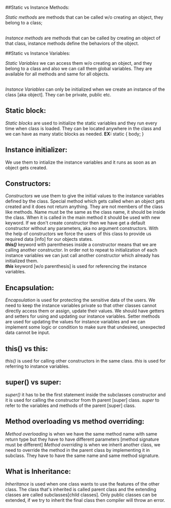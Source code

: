 ##Static vs Instance Methods:

_Static methods_ are methods that can be called w/o creating an object, 
they belong to a class;

<br />_Instance methods_ are methods that can be called by creating an 
object of that class, instance methods define the behaviors of the object.

##Static vs Instance Variables:

_Static Variables_ we can access them w/o creating an object, and they belong to a class
and also we can call them global variables. They are available for all methods and 
same for all objects.

<br />_Instance Variables_ can only be initialized when we create an instance of 
the class [aka object]. They can be private, public etc. 

## Static block:
_Static blocks_ are used to initialize the static variables and they run every time when
class is loaded. They can be located anywhere in the class and we can have as many static blocks 
as needed. 
**EX:** static {
                    body;
                }

## Instance initializer:
We use them to intialize the instance variables and it runs as soon as an object gets created.

## Constructors:
_Constructors_ we use them to give the initial values to the instance variables 
defined by the class. Special method which gets called when an object gets created and it 
does not return anything. They are not members of the class like methods. Name must be the 
same as the class name, it should be inside the class. When it is called in the main method
it should be used with new keyword. If we don't create constructor then we have get a default 
constructor without any parameters, aka no argument constructors. With the help of constructors
we force the users of this class to provide us required data [info] for our objects states.
<br/>**_this()_** keyword with parentheses inside a constructor means that we are calling
another constructor. In order not to repeat to initialization of each instance variables
we can just call another constructor which already has initialized them.
<br/>**_this_** keyword [w/o parenthesis] is used for referencing the instance variables.

## Encapsulation:
_Encapsulation_ is used for protecting the sensitive data of the users. We need to keep 
the instance variables private so that other classes cannot directly access them or assign,
update their values. We should have getters and setters for using and updating our instance 
variables. Setter methods are used for updating the values for instance variables and 
we can implement some logic or condition to make sure that undesired, unexpected data cannot 
be input.

## this() vs this:
_this()_ is used for calling other constructors in the same class. 
_this_ is used for referring to instance variables. 

## super() vs super:
_super()_ it has to be the first statement inside the subclasses constructor and it is used for calling the 
constructor from th parent [super] class.
_super_ to refer to the variables and methods of the parent [super] class.

## Method overloading vs method overriding:
_Method overloading_ is when we have the same method name with same return 
type but they have to have different parameters [method signature must be different]
_Method overriding_ is when we inherit another class, we need to override 
the method in the parent class by implementing it in subclass. They have to
have the same name and same method signature.

## What is Inheritance:
_Inheritance_ is used when one class wants to use the features of the other
class. The class that's inherited is called parent class and the extending classes
are called subclasses[child classes]. Only public classes can be extended, 
if we try to inherit the final class then compiler will throw an error.







